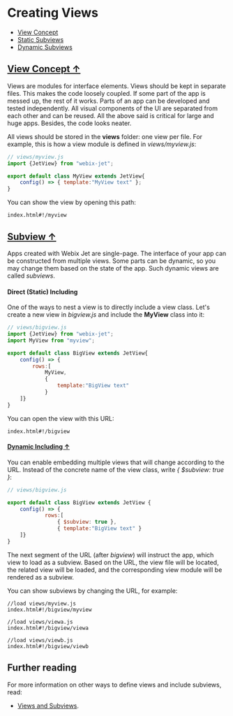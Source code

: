 # <span id="contents">Creating Views</span>

- [View Concept](#view)
- [Static Subviews](#stat_subview)
- [Dynamic Subviews](#dynam_subview)

## [<span id="view">View Concept &uarr;</span>](#contents)

Views are modules for interface elements. Views should be kept in separate files. This makes the code loosely coupled. If some part of the app is messed up, the rest of it works. Parts of an app can be developed and tested independently. All visual components of the UI are separated from each other and can be reused. All the above said is critical for large and huge apps. Besides, the code looks neater.

All views should be stored in the **views** folder: one view per file. For example, this is how a view module is defined in *views/myview.js*:

```js
// views/myview.js
import {JetView} from "webix-jet";

export default class MyView extends JetView{
    config() => { template:"MyView text" };
}
```

You can show the view by opening this path:

```
index.html#!/myview
```

## [<span id="stat_subview">Subview &uarr;</span>](#contents)

Apps created with Webix Jet are single-page. The interface of your app can be constructed from multiple views. Some parts can be dynamic, so you may change them based on the state of the app. Such dynamic views are called *subviews*. 

#### Direct (Static) Including

One of the ways to nest a view is to directly include a view class. Let's create a new view in *bigview.js* and include the **MyView** class into it:

```js
// views/bigview.js
import {JetView} from "webix-jet";
import MyView from "myview";

export default class BigView extends JetView{
    config() => { 
        rows:[
            MyView,
            {
                template:"BigView text"
            }
    ]}
}
```

You can open the view with this URL:

```
index.html#!/bigview
```

#### [<span id="dynam_subview">Dynamic Including &uarr;</span>](#contents)

You can enable embedding multiple views that will change according to the URL. Instead of the concrete name of the view class, write *{ $subview: true }*:

```js
// views/bigview.js

export default class BigView extends JetView {
    config() => { 
            rows:[
                { $subview: true },
                { template:"BigView text" }
    ]}
}
```

The next segment of the URL (after *bigview*) will instruct the app, which view to load as a subview. Based on the URL, the view file will be located, the related view will be loaded, and the corresponding view module will be rendered as a subview.

You can show subviews by changing the URL, for example:

```
//load views/myview.js
index.html#!/bigview/myview

//load views/viewa.js
index.html#!/bigview/viewa

//load views/viewb.js
index.html#!/bigview/viewb
```

## Further reading

For more information on other ways to define views and include subviews, read:

- [Views and Subviews](../details/subviews.md).